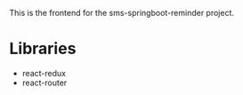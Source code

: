 This is the frontend for the sms-springboot-reminder project.

# Libraries
- react-redux
- react-router